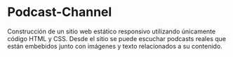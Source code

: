 # Podcast-Channel
Construcción de un sitio web estático responsivo utilizando únicamente código HTML y CSS. Desde el sitio se puede escuchar podcasts reales que están embebidos junto con imágenes y texto relacionados a su contenido.
